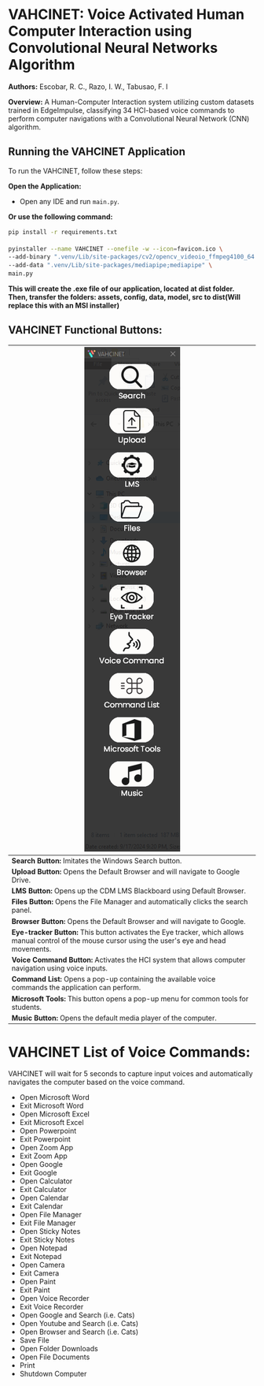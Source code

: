 # VAHCINET: Voice Activated Human Computer Interaction using Convolutional Neural Networks Algorithm
**Authors:** Escobar, R. C., Razo, I. W., Tabusao, F. I

**Overview:** A Human-Computer Interaction system utilizing custom datasets trained in EdgeImpulse, classifying 34 HCI-based voice commands to perform computer navigations with a Convolutional Neural Network (CNN) algorithm.

## Running the VAHCINET Application

To run the VAHCINET, follow these steps:

**Open the Application:**
   - Open any IDE and run `main.py`.

   **Or use the following command:**

   ```bash
   pip install -r requirements.txt

   pyinstaller --name VAHCINET --onefile -w --icon=favicon.ico \
   --add-binary ".venv/Lib/site-packages/cv2/opencv_videoio_ffmpeg4100_64.dll;cv2" \
   --add-data ".venv/Lib/site-packages/mediapipe;mediapipe" \
   main.py
   ```

**This will create the .exe file of our application, located at dist folder.**
**Then, transfer the folders: assets, config, data, model, src to dist(Will replace this with an MSI installer)**

## VAHCINET Functional Buttons:

| ![Website Thumbnail](/assets/thumbnail.PNG) | 
| ----------------------------------------------------- |
| **Search Button:** Imitates the Windows Search button. |
| **Upload Button:** Opens the Default Browser and will navigate to Google Drive. |
| **LMS Button:** Opens up the CDM LMS Blackboard using Default Browser. |
| **Files Button:** Opens the File Manager and automatically clicks the search panel. |
| **Browser Button:** Opens the Default Browser and will navigate to Google. |
| **Eye-tracker Button:** This button activates the Eye tracker, which allows manual control of the mouse cursor using the user's eye and head movements. |
| **Voice Command Button:** Activates the HCI system that allows computer navigation using voice inputs. |
| **Command List:** Opens a pop-up containing the available voice commands the application can perform. |
| **Microsoft Tools:** This button opens a pop-up menu for common tools for students. |
| **Music Button:** Opens the default media player of the computer. |

# VAHCINET List of Voice Commands:
VAHCINET will wait for 5 seconds to capture input voices and automatically navigates the computer based on the voice command.
 - Open Microsoft Word
 - Exit Microsoft Word
 - Open Microsoft Excel
 - Exit Microsoft Excel
 - Open Powerpoint
 - Exit Powerpoint
 - Open Zoom App
 - Exit Zoom App
 - Open Google
 - Exit Google
 - Open Calculator
 - Exit Calculator
 - Open Calendar
 - Exit Calendar
 - Open File Manager
 - Exit File Manager
 - Open Sticky Notes
 - Exit Sticky Notes
 - Open Notepad
 - Exit Notepad
 - Open Camera
 - Exit Camera
 - Open Paint
 - Exit Paint
 - Open Voice Recorder
 - Exit Voice Recorder
 - Open Google and Search <User Define> (i.e. Cats)
 - Open Youtube and Search <User Define> (i.e. Cats)
 - Open Browser and Search <User Define> (i.e. Cats)
 - Save File
 - Open Folder Downloads
 - Open File Documents
 - Print 
 - Shutdown Computer


